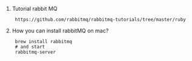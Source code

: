 1. Tutorial rabbit MQ

        https://github.com/rabbitmq/rabbitmq-tutorials/tree/master/ruby
1. How you can install rabbitMQ on mac?
    
        brew install rabbitmq
        # and start
        rabbitmq-server
 
